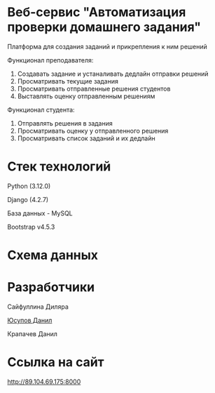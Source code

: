 # Веб-сервис "Автоматизация проверки домашнего задания"

Платформа для создания заданий и прикрепления к ним решений

Функционал преподавателя:
1. Создавать задание и устаналивать дедлайн отправки решений
2. Просматривать текущие задания
3. Просматривать отправленные решения студентов
4. Выставлять оценку отправленным решениям

Функционал студента:
1. Отправлять решения в задания
2. Просматривать оценку у отправленного решения
3. Просматривать список заданий и их дедлайн


# Стек технологий

Python (3.12.0)

Django (4.2.7)

База данных - MySQL

Bootstrap v4.5.3

# Схема данных

# Разработчики

Сайфуллина Диляра

[Юсупов Данил](https://sun9-18.userapi.com/impf/cCNk_eNp1A-1KxurrcZIHsnhmuBzD0FK4wIeyg/FRWBuz9F6H4.jpg?size=1080x595&quality=95&sign=0d4477395194e3e4a1a9826599fd10e3&type=album)

Крапачев Данил

# Ссылка на сайт
http://89.104.69.175:8000
